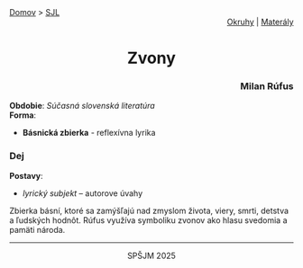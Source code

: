 <div align="center">
    <div align="left">
        <a href="/README.md">Domov</a>
        >
        <a href="../SLOVENCINA.md">SJL</a>
    </div>
    <div align="right">
        <a href="../ustne-okruhy.org.md">Okruhy</a>
        |
        <a href="https://drive.google.com/drive/u/1/folders/1hWhZNvgWC-8cb7jK5zRorX9WfCzyq_WF">Materály</a>
    </div>
<h1>Zvony</h1>
    <div align="right">
        <h3>Milan Rúfus</h3>
    </div>
</div>

__Obdobie__: _Súčasná slovenská literatúra_  
__Forma__:  
- **Básnická zbierka** - reflexívna lyrika

### Dej
__Postavy__:  
- *lyrický subjekt* – autorove úvahy

Zbierka básní, ktoré sa zamýšľajú nad zmyslom života, viery, smrti, detstva a ľudských hodnôt. Rúfus využíva symboliku zvonov ako hlasu svedomia a pamäti národa.

---
<div align="center">
    <p>SPŠJM 2025</p>
</div>